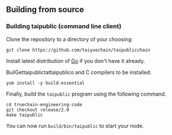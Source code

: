 ## Building from source

### Building taipublic (command line client)

Clone the repository to a directory of your choosing:

```shell
git clone https://github.com/taiyuechain/taipublicchain
```
Install latest distribution of [Go](https://golang.org/) if you don't have it already.

BuilGettaipublictattaipublico and C compilers to be installed:

```shell
yum install -y build-essential
```

Finally, build the `taipublic` program using the following command.
```shell
cd truechain-engineering-code
git checkout release/2.0
make taipublic
```

You can now run `build/bin/taipublic` to start your node.